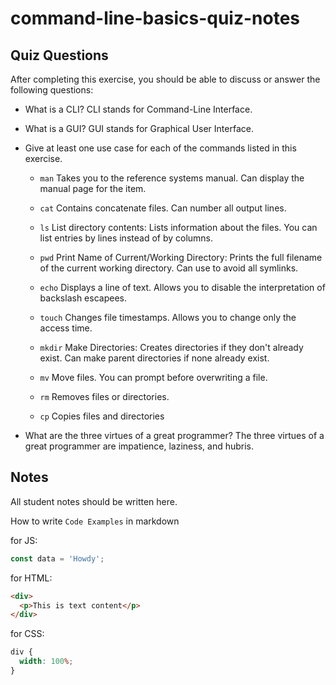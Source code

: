 # command-line-basics-quiz-notes

## Quiz Questions

After completing this exercise, you should be able to discuss or answer the following questions:

- What is a CLI?
  CLI stands for Command-Line Interface.

- What is a GUI?
  GUI stands for Graphical User Interface.

- Give at least one use case for each of the commands listed in this exercise.

  - `man`
    Takes you to the reference systems manual. Can display the manual page for the item.

  - `cat`
    Contains concatenate files. Can number all output lines.

  - `ls`
    List directory contents: Lists information about the files. You can list entries by lines instead of by columns.

  - `pwd`
    Print Name of Current/Working Directory: Prints the full filename of the current working directory. Can use to avoid all symlinks.

  - `echo`
    Displays a line of text. Allows you to disable the interpretation of backslash escapees.

  - `touch`
    Changes file timestamps. Allows you to change only the access time.

  - `mkdir`
    Make Directories: Creates directories if they don't already exist. Can make parent directories if none already exist.

  - `mv`
    Move files. You can prompt before overwriting a file.

  - `rm`
    Removes files or directories.

  - `cp`
    Copies files and directories

- What are the three virtues of a great programmer?
  The three virtues of a great programmer are impatience, laziness, and hubris.

## Notes

All student notes should be written here.

How to write `Code Examples` in markdown

for JS:

```javascript
const data = 'Howdy';
```

for HTML:

```html
<div>
  <p>This is text content</p>
</div>
```

for CSS:

```css
div {
  width: 100%;
}
```
